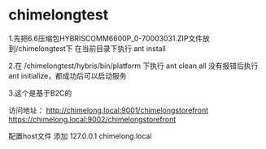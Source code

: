# chimelongtest

1.先把6.6压缩包HYBRISCOMM6600P_0-70003031.ZIP文件放到/chimelongtest下
在当前目录下执行 ant install

2.在 /chimelongtest/hybris/bin/platform 下执行 ant clean all 没有报错后执行  ant initialize，都成功后可以启动服务

3.这个是基于B2C的 

访问地址：
http://chimelong.local:9001/chimelongstorefront
https://chimelong.local:9002/chimelongstorefront

配置host文件 添加
127.0.0.1       chimelong.local